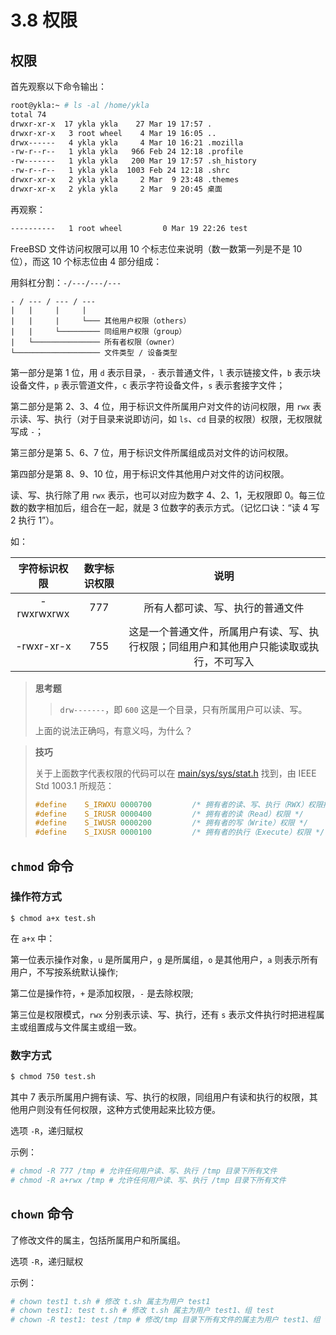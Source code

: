 # 3.8 权限

## 权限

首先观察以下命令输出：

```sh
root@ykla:~ # ls -al /home/ykla
total 74
drwxr-xr-x  17 ykla ykla    27 Mar 19 17:57 .
drwxr-xr-x   3 root wheel    4 Mar 19 16:05 ..
drwx------   4 ykla ykla     4 Mar 10 16:21 .mozilla
-rw-r--r--   1 ykla ykla   966 Feb 24 12:18 .profile
-rw-------   1 ykla ykla   200 Mar 19 17:57 .sh_history
-rw-r--r--   1 ykla ykla  1003 Feb 24 12:18 .shrc
drwxr-xr-x   2 ykla ykla     2 Mar  9 23:48 .themes
drwxr-xr-x   2 ykla ykla     2 Mar  9 20:45 桌面
```

再观察：

```sh
----------   1 root wheel         0 Mar 19 22:26 test
```

FreeBSD 文件访问权限可以用 10 个标志位来说明（数一数第一列是不是 10 位），而这 10 个标志位由 4 部分组成：

用斜杠分割：`-/---/---/---`

```
- / --- / --- / ---
|   |     |     |
|   |     |     └─── 其他用户权限（others）
|   |     └───────── 同组用户权限（group）
|   └─────────────── 所有者权限（owner）
└─────────────────── 文件类型 / 设备类型
```

第一部分是第 1 位，用 `d` 表示目录，`-` 表示普通文件，`l` 表示链接文件，`b` 表示块设备文件，`p` 表示管道文件，`c` 表示字符设备文件，`s` 表示套接字文件；

第二部分是第 2、3、4 位，用于标识文件所属用户对文件的访问权限，用 `rwx` 表示读、写、执行（对于目录来说即访问，如  `ls`、`cd` 目录的权限）权限，无权限就写成 `-`；

第三部分是第 5、6、7 位，用于标识文件所属组成员对文件的访问权限。

第四部分是第 8、9、10 位，用于标识文件其他用户对文件的访问权限。

读、写、执行除了用 `rwx` 表示，也可以对应为数字 4、2、1，无权限即 0。每三位数的数字相加后，组合在一起，就是 3 位数字的表示方式。（记忆口诀：“读 4 写 2 执行 1”）。

如：

| 字符标识权限 | 数字标识权限 |   说明 |
| :----------: | :----------: | :-----: |
|  -rwxrwxrwx  |     777      |                         所有人都可读、写、执行的普通文件       |
|  -rwxr-xr-x  |     755      | 这是一个普通文件，所属用户有读、写、执行权限；同组用户和其他用户只能读取或执行，不可写入 |

>**思考题**
>
>>`drw-------`，即 `600` 这是一个目录，只有所属用户可以读、写。
>
>上面的说法正确吗，有意义吗，为什么？

>**技巧**
>
>关于上面数字代表权限的代码可以在 [main/sys/sys/stat.h](https://github.com/freebsd/freebsd-src/blob/main/sys/sys/stat.h) 找到，由 IEEE Std 1003.1 所规范：
>
>```c
>#define	S_IRWXU	0000700			/* 拥有者的读、写、执行（RWX）权限掩码 */
>#define	S_IRUSR	0000400			/* 拥有者的读（Read）权限 */
>#define	S_IWUSR	0000200			/* 拥有者的写（Write）权限 */
>#define	S_IXUSR	0000100			/* 拥有者的执行（Execute）权限 */
>```


## `chmod` 命令

### 操作符方式

```
$ chmod a+x test.sh
```

在 `a+x` 中：

第一位表示操作对象，`u` 是所属用户，`g` 是所属组，`o` 是其他用户，`a` 则表示所有用户，不写按系统默认操作;

第二位是操作符，`+` 是添加权限，`-` 是去除权限;

第三位是权限模式，`rwx` 分别表示读、写、执行，还有 `s` 表示文件执行时把进程属主或组置成与文件属主或组一致。

### 数字方式

```sh
$ chmod 750 test.sh
```

其中 7 表示所属用户拥有读、写、执行的权限，同组用户有读和执行的权限，其他用户则没有任何权限，这种方式使用起来比较方便。

选项 `-R`，递归赋权

示例：

```sh
# chmod -R 777 /tmp # 允许任何用户读、写、执行 /tmp 目录下所有文件
# chmod -R a+rwx /tmp # 允许任何用户读、写、执行 /tmp 目录下所有文件
```

## `chown` 命令

了修改文件的属主，包括所属用户和所属组。


选项 `-R`，递归赋权

示例：

```sh
# chown test1 t.sh # 修改 t.sh 属主为用户 test1
# chown test1: test t.sh # 修改 t.sh 属主为用户 test1、组 test
# chown -R test1: test /tmp # 修改/tmp 目录下所有文件的属主为用户 test1、组 test
```
